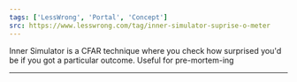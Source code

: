 ```yaml
---
tags: ['LessWrong', 'Portal', 'Concept']
src: https://www.lesswrong.com/tag/inner-simulator-suprise-o-meter
---
```


Inner Simulator is a CFAR technique where you check how surprised you'd be if you got a particular outcome. Useful for pre-mortem-ing 



---

